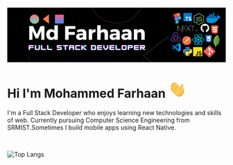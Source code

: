 <p align='center'>
  <img src="./Assets/banner v1.png" alt="MD-FARHAAN-logo" border="0" />
</p>

# Hi I'm Mohammed Farhaan <img src="./Assets/wave.gif" height="40px">

I'm a Full Stack Developer who enjoys learning new technologies and skills of web. Currently pursuing Computer Science Engineering from SRMIST.Sometimes I build mobile apps using React Native.

<br />

![Top Langs](https://github-readme-stats.vercel.app/api/top-langs/?username=mdfarhaan&layout=compact)
